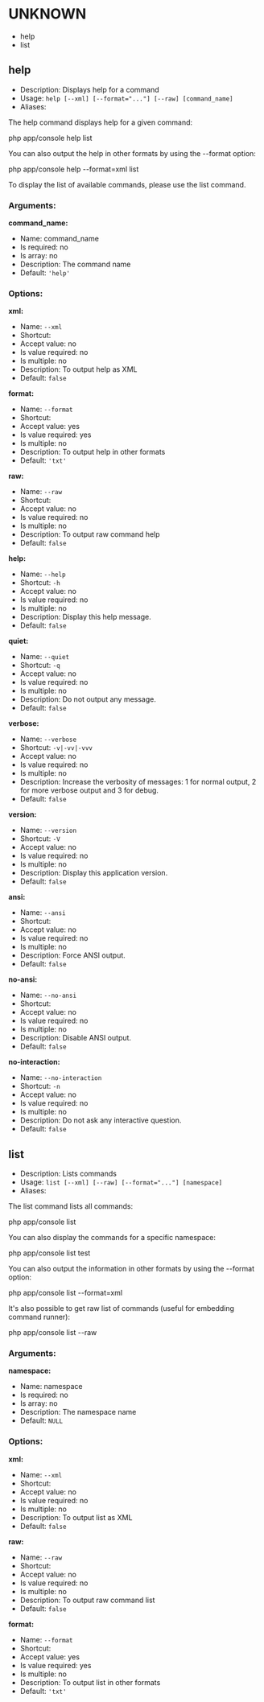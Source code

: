UNKNOWN
=======

* help
* list

help
----

* Description: Displays help for a command
* Usage: `help [--xml] [--format="..."] [--raw] [command_name]`
* Aliases: <none>

The <info>help</info> command displays help for a given command:

  <info>php app/console help list</info>

You can also output the help in other formats by using the <comment>--format</comment> option:

  <info>php app/console help --format=xml list</info>

To display the list of available commands, please use the <info>list</info> command.

### Arguments:

**command_name:**

* Name: command_name
* Is required: no
* Is array: no
* Description: The command name
* Default: `'help'`

### Options:

**xml:**

* Name: `--xml`
* Shortcut: <none>
* Accept value: no
* Is value required: no
* Is multiple: no
* Description: To output help as XML
* Default: `false`

**format:**

* Name: `--format`
* Shortcut: <none>
* Accept value: yes
* Is value required: yes
* Is multiple: no
* Description: To output help in other formats
* Default: `'txt'`

**raw:**

* Name: `--raw`
* Shortcut: <none>
* Accept value: no
* Is value required: no
* Is multiple: no
* Description: To output raw command help
* Default: `false`

**help:**

* Name: `--help`
* Shortcut: `-h`
* Accept value: no
* Is value required: no
* Is multiple: no
* Description: Display this help message.
* Default: `false`

**quiet:**

* Name: `--quiet`
* Shortcut: `-q`
* Accept value: no
* Is value required: no
* Is multiple: no
* Description: Do not output any message.
* Default: `false`

**verbose:**

* Name: `--verbose`
* Shortcut: `-v|-vv|-vvv`
* Accept value: no
* Is value required: no
* Is multiple: no
* Description: Increase the verbosity of messages: 1 for normal output, 2 for more verbose output and 3 for debug.
* Default: `false`

**version:**

* Name: `--version`
* Shortcut: `-V`
* Accept value: no
* Is value required: no
* Is multiple: no
* Description: Display this application version.
* Default: `false`

**ansi:**

* Name: `--ansi`
* Shortcut: <none>
* Accept value: no
* Is value required: no
* Is multiple: no
* Description: Force ANSI output.
* Default: `false`

**no-ansi:**

* Name: `--no-ansi`
* Shortcut: <none>
* Accept value: no
* Is value required: no
* Is multiple: no
* Description: Disable ANSI output.
* Default: `false`

**no-interaction:**

* Name: `--no-interaction`
* Shortcut: `-n`
* Accept value: no
* Is value required: no
* Is multiple: no
* Description: Do not ask any interactive question.
* Default: `false`

list
----

* Description: Lists commands
* Usage: `list [--xml] [--raw] [--format="..."] [namespace]`
* Aliases: <none>

The <info>list</info> command lists all commands:

  <info>php app/console list</info>

You can also display the commands for a specific namespace:

  <info>php app/console list test</info>

You can also output the information in other formats by using the <comment>--format</comment> option:

  <info>php app/console list --format=xml</info>

It's also possible to get raw list of commands (useful for embedding command runner):

  <info>php app/console list --raw</info>

### Arguments:

**namespace:**

* Name: namespace
* Is required: no
* Is array: no
* Description: The namespace name
* Default: `NULL`

### Options:

**xml:**

* Name: `--xml`
* Shortcut: <none>
* Accept value: no
* Is value required: no
* Is multiple: no
* Description: To output list as XML
* Default: `false`

**raw:**

* Name: `--raw`
* Shortcut: <none>
* Accept value: no
* Is value required: no
* Is multiple: no
* Description: To output raw command list
* Default: `false`

**format:**

* Name: `--format`
* Shortcut: <none>
* Accept value: yes
* Is value required: yes
* Is multiple: no
* Description: To output list in other formats
* Default: `'txt'`
